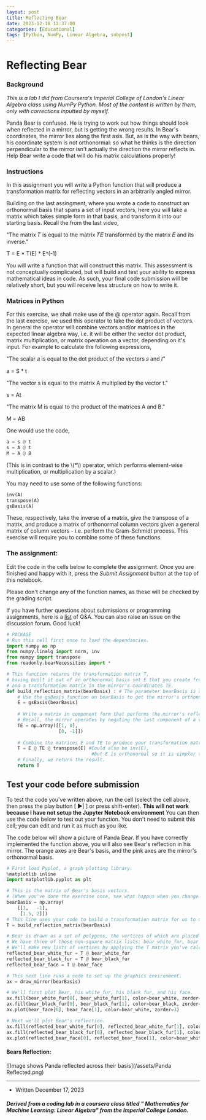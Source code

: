 ```yaml
---
layout: post
title: Reflecting Bear 
date: 2023-12-18 12:37:00
categories: [Educational]
tags: [Python, NumPy, Linear Algebra, subpost]
---
```


# Reflecting Bear
### Background
*This is a lab I did from Coursera's Imperial College of London's Linear Algebra class using NumPy Python. Most of the content is written by them, only with corrections inputted by myself.*

Panda Bear is confused. He is trying to work out how things should look when reflected in a mirror, but is getting the wrong results. In Bear's coordinates, the mirror lies along the first axis. But, as is the way with bears, his coordinate system is not orthonormal: so what he thinks is the direction perpendicular to the mirror isn't actually the direction the mirror reflects in. Help Bear write a code that will do his matrix calculations properly!

### Instructions
In this assignment you will write a Python function that will produce a transformation matrix for reflecting vectors in an arbitrarily angled mirror.

Building on the last assingment, where you wrote a code to construct an orthonormal basis that spans a set of input vectors, here you will take a matrix which takes simple form in that basis, and transform it into our starting basis. Recall the from the last video,

"The matrix 𝑇 is equal to the matrix 𝑇𝐸 transformed by the matrix 𝐸 and its inverse."

T = E * T(E) * E^(-1)

You will write a function that will construct this matrix.
This assessment is not conceptually complicated, but will build and test your ability to express mathematical ideas in code.
As such, your final code submission will be relatively short, but you will receive less structure on how to write it.

### Matrices in Python
For this exercise, we shall make use of the @ operator again.
Recall from the last exercise, we used this operator to take the dot product of vectors.
In general the operator will combine vectors and/or matrices in the expected linear algebra way,
i.e. it will be either the vector dot product, matrix multiplication, or matrix operation on a vector, depending on it's input.
For example to calculate the following expressions,

"The scalar 𝑎 is equal to the dot product of the vectors 𝑠 and 𝑡"

a = S * t

"The vector s is equal to the matrix A multiplied by the vector t."

s = At

"The matrix M is equal to the product of the matrices A and B."

M = AB

One would use the code,
```python
a = s @ t
s = A @ t
M = A @ B
```
(This is in contrast to the \\(*\\) operator, which performs element-wise multiplication, or multiplication by a scalar.)

You may need to use some of the following functions:
```python
inv(A)
transpose(A)
gsBasis(A)
```
These, respectively, take the inverse of a matrix, give the transpose of a matrix, and produce a matrix of orthonormal column vectors given a general matrix of column vectors - i.e. perform the Gram-Schmidt process.
This exercise will require you to combine some of these functions.

### The assignment:
Edit the code in the cells below to complete the assignment.
Once you are finished and happy with it, press the *Submit Assignment* button at the top of this notebook.

Please don't change any of the function names, as these will be checked by the grading script.

If you have further questions about submissions or programming assignments, here is a [list](https://www.coursera.org/learn/linear-algebra-machine-learning/discussions/weeks/1/threads/jB4klkn5EeibtBIQyzFmQg) of Q&A. You can also raise an issue on the discussion forum. Good luck!


```python
# PACKAGE
# Run this cell first once to load the dependancies.
import numpy as np
from numpy.linalg import norm, inv
from numpy import transpose
from readonly.bearNecessities import *
```

```python
# This function returns the transformation matrix T,
# having built it out of an orthonormal basis set E that you create from Bear's Basis
# and a transformation matrix in the mirror's coordinates TE.
def build_reflection_matrix(bearBasis) : # The parameter bearBasis is a 2×2 matrix that is passed to the function.
    # Use the gsBasis function on bearBasis to get the mirror's orthonormal basis.
    E = gsBasis(bearBasis)
    
    # Write a matrix in component form that performs the mirror's reflection in the mirror's basis.
    # Recall, the mirror operates by negating the last component of a vector.
    TE = np.array([[1, 0],
                   [0, -1]])
    
    # Combine the matrices E and TE to produce your transformation matrix.
    T = E @ TE @ transpose(E) #Could also be inv(E), 
                               #but E is orthonormal so it is simpler to use transpose 
    # Finally, we return the result. 
    return T
```

## Test your code before submission
To test the code you've written above, run the cell (select the cell above, then press the play button [ ▶| ] or press shift-enter). **This will not work because I have not setup the Jupyter Notebook environment**
You can then use the code below to test out your function.
You don't need to submit this cell; you can edit and run it as much as you like.

The code below will show a picture of Panda Bear.
If you have correctly implemented the function above, you will also see Bear's reflection in his mirror.
The orange axes are Bear's basis, and the pink axes are the mirror's orthonormal basis.

```python
# First load Pyplot, a graph plotting library.
%matplotlib inline
import matplotlib.pyplot as plt

# This is the matrix of Bear's basis vectors.
# (When you've done the exercise once, see what happns when you change Bear's basis.)
bearBasis = np.array(
    [[1,   -1],
     [1.5, 2]])
# This line uses your code to build a transformation matrix for us to use.
T = build_reflection_matrix(bearBasis)

# Bear is drawn as a set of polygons, the vertices of which are placed as a matrix list of column vectors.
# We have three of these non-square matrix lists: bear_white_fur, bear_black_fur, and bear_face.
# We'll make new lists of vertices by applying the T matrix you've calculated.
reflected_bear_white_fur = T @ bear_white_fur
reflected_bear_black_fur = T @ bear_black_fur
reflected_bear_face = T @ bear_face

# This next line runs a code to set up the graphics environment.
ax = draw_mirror(bearBasis)

# We'll first plot Bear, his white fur, his black fur, and his face.
ax.fill(bear_white_fur[0], bear_white_fur[1], color=bear_white, zorder=1)
ax.fill(bear_black_fur[0], bear_black_fur[1], color=bear_black, zorder=2)
ax.plot(bear_face[0], bear_face[1], color=bear_white, zorder=3)

# Next we'll plot Bear's reflection.
ax.fill(reflected_bear_white_fur[0], reflected_bear_white_fur[1], color=bear_white, zorder=1)
ax.fill(reflected_bear_black_fur[0], reflected_bear_black_fur[1], color=bear_black, zorder=2)
ax.plot(reflected_bear_face[0], reflected_bear_face[1], color=bear_white, zorder=3);
```

#### Bears Reflection: 
![Image shows Panda reflected across their basis](/assets/Panda Reflected.png)






----
* Written December 17, 2023

##### Derived from a coding lab in a coursera class titled " Mathematics for Machine Learning: Linear Algebra" from the Imperial College London.

<script src="https://giscus.app/client.js"
        data-repo="[ENTER REPO HERE]"
        data-repo-id="[ENTER REPO ID HERE]"
        data-category="[ENTER CATEGORY NAME HERE]"
        data-category-id="[ENTER CATEGORY ID HERE]"
        data-mapping="pathname"
        data-strict="0"
        data-reactions-enabled="1"
        data-emit-metadata="0"
        data-input-position="bottom"
        data-theme="preferred_color_scheme"
        data-lang="en"
        crossorigin="anonymous"
        async>
</script>

